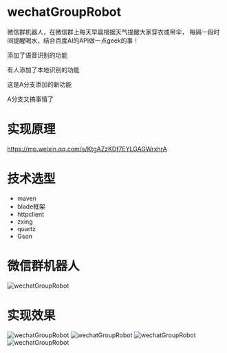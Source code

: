 # wechatGroupRobot
微信群机器人，在微信群上每天早晨根据天气提醒大家穿衣或带伞，
每隔一段时间提醒喝水，结合百度AI的API做一点geek的事！

添加了语音识别的功能

有人添加了本地识别的功能

这是A分支添加的新功能

A分支又搞事情了

# 实现原理
 https://mp.weixin.qq.com/s/KtgAZzKDf7EYLGAGWrxhrA

# 技术选型
  - maven
  - blade框架
  - httpclient
  - zxing
  - quartz
  - Gson


# 微信群机器人
![wechatGroupRobot](https://wistbean.github.io/images/download.png)

# 实现效果
![wechatGroupRobot](https://wistbean.github.io/images/wechat1.jpg)
![wechatGroupRobot](https://wistbean.github.io/images/wechat2.jpg)
![wechatGroupRobot](https://wistbean.github.io/images/wechat3.jpg)
![wechatGroupRobot](https://wistbean.github.io/images/wechat4.jpg)


